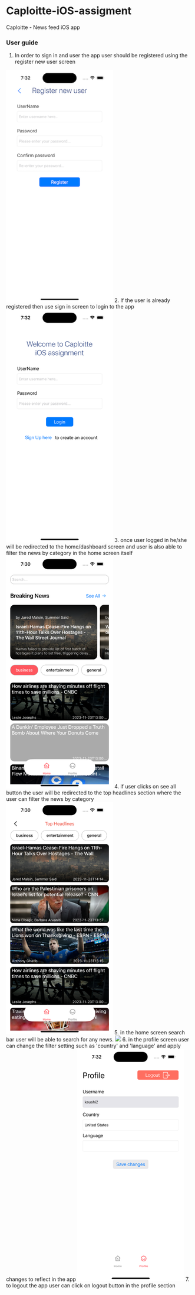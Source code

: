 # Caploitte-iOS-assigment
Caploitte - News feed iOS app 

### User guide

1. In order to sign in and user the app user should be registered using the register new user screen
<img src='documents/img/registerscreen.png' width='290'>
2. If the user is already registered then use sign in screen to login to the app
<img src='documents/img/signInScreen.png' width='290'>
3. once user logged in he/she will be redirected to the home/dashboard screen and user is also able to filter the news by category in the home screen itself
<img src='documents/img/homescreen.png' width='290'>
4. if user clicks on see all button the user will be redirected to the top headlines section where the user can filter the news by category
<img src='documents/img/headlinesscreen.png' width='290'>
5. in the home screen search bar user will be able to search for any news.
<img src='documents/img/watchscreen.pn' width='290'>
6. in the profile screen user can change the filter setting such as 'country' and 'language' and apply changes to reflect in the app
<img src='documents/img/profilescreen.png' width='290'>
7. to logout the app user can click on logout button in the profile section
